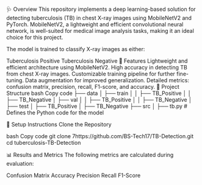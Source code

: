 🩺 Overview
This repository implements a deep learning-based solution for detecting tuberculosis (TB) in chest X-ray images using MobileNetV2 and PyTorch. MobileNetV2, a lightweight and efficient convolutional neural network, is well-suited for medical image analysis tasks, making it an ideal choice for this project.

The model is trained to classify X-ray images as either:

Tuberculosis Positive
Tuberculosis Negative
🚀 Features
Lightweight and efficient architecture using MobileNetV2.
High accuracy in detecting TB from chest X-ray images.
Customizable training pipeline for further fine-tuning.
Data augmentation for improved generalization.
Detailed metrics: confusion matrix, precision, recall, F1-score, and accuracy.
📂 Project Structure
bash
Copy code
├── data
│   ├── train
│   │   ├── TB_Positive
│   │   ├── TB_Negative
│   ├── val
│   │   ├── TB_Positive
│   │   ├── TB_Negative
│   ├── test
│       ├── TB_Positive
│       ├── TB_Negative
├── src
│   ├── tb.py            # Defines the Python code for the model

🔧 Setup Instructions
Clone the Repository

bash
Copy code
git clone 7https://github.com/BS-Tech17/TB-Detection.git
cd tuberculosis-TB-Detection

📊 Results and Metrics
The following metrics are calculated during evaluation:

Confusion Matrix
Accuracy
Precision
Recall
F1-Score
